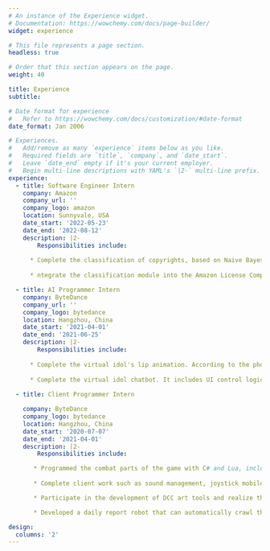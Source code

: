 ```yaml
---
# An instance of the Experience widget.
# Documentation: https://wowchemy.com/docs/page-builder/
widget: experience

# This file represents a page section.
headless: true

# Order that this section appears on the page.
weight: 40

title: Experience
subtitle:

# Date format for experience
#   Refer to https://wowchemy.com/docs/customization/#date-format
date_format: Jan 2006

# Experiences.
#   Add/remove as many `experience` items below as you like.
#   Required fields are `title`, `company`, and `date_start`.
#   Leave `date_end` empty if it's your current employer.
#   Begin multi-line descriptions with YAML's `|2-` multi-line prefix.
experience:
  - title: Software Engineer Intern
    company: Amazon
    company_url: ''
    company_logo: amazon
    location: Sunnyvale, USA
    date_start: '2022-05-23'
    date_end: '2022-08-12'
    description: |2-
        Responsibilities include:
        
      * Complete the classification of copyrights, based on Naive Bayes Model. Accuracy is about 94%.
      
      * ntegrate the classification module into the Amazon License Compliance(ALC) website. Supports functions such as online model update, copyrights modification, and demonstration of machine learning credibility.

  - title: AI Programmer Intern
    company: ByteDance
    company_url: ''
    company_logo: bytedance
    location: Hangzhou, China
    date_start: '2021-04-01'
    date_end: '2021-06-25'
    description: |2-
        Responsibilities include:
        
      * Complete the virtual idol's lip animation. According to the phoneme input mapping to Blend Shape animation parameters, adjust the animation state machine. It offers about a 30% performance improvement over traditional bone animation and a 50% reduction in memory overhead.
      
      * Complete the virtual idol chatbot. It includes UI control logic script, network request module, client animation and other module coding. This tool can be used for offline animation testing of virtual idols.
        
  - title: Client Programmer Intern

    company: ByteDance
    company_logo: bytedance
    location: Hangzhou, China
    date_start: '2020-07-07'
    date_end: '2021-04-01'
    description: |2-
        Responsibilities include:

       * Programmed the combat parts of the game with C# and Lua, including scene loading, special effects, sound effects, logical calculation and other client-side methods; completed the transformation of the combat scene from 2D to 3D
  
       * Complete client work such as sound management, joystick mobile characters, game packaging, UI prefab construction and logic code writing

       * Participate in the development of DCC art tools and realize the automatic execution of some art works. For example, automatically generate Materials based on texture files, automatically generate .prefab files based on .fbx files, one-click preview of animation .fbx files, model replacement, and so on. This greatly improves the efficiency of art resource iteration

       * Developed a daily report robot that can automatically crawl the daily report content every day, aggregate it into a cloud document, and share it in a group chat @ those colleagues who have not completed the daily report

design:
  columns: '2'
---
```

